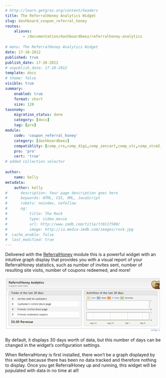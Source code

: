 ```yaml
---
# http://learn.getgrav.org/content/headers
title: The ReferralHoney Analytics Widget
slug: dashboard_coupon_referral_honey
routes:
    aliases:
        - /documentation/dashboardbeez/referralhoney-analytics
        
# menu: The ReferralHoney Analytics Widget
date: 17-10-2012
published: true
publish_date: 17-10-2012
# unpublish_date: 17-10-2012
template: docs
# theme: false
visible: true
summary:
    enabled: true
    format: short
    size: 128
taxonomy:
    migration_status: done
    category: [docs]
    tag: [pro]
module:
    code: 'coupon_referral_honey'
    category: [dashboardbeez]
    compatiblity: [comp_cre,comp_digi,comp_zencart,comp_xtc,comp_xtcm2,comp_gambio]
    pro: 'pro'
    cert: 'true'      
# added collection selector

author:
    name: kelly
metadata:
    author: kelly
#      description: Your page description goes here
#      keywords: HTML, CSS, XML, JavaScript
#      robots: noindex, nofollow
#      og:
#          title: The Rock
#          type: video.movie
#          url: http://www.imdb.com/title/tt0117500/
#          image: http://ia.media-imdb.com/images/rock.jpg
#  cache_enable: false
#  last_modified: true
---
```



Delivered with the [ReferralHoney](/documentation/mailbeez/coupon_referral_honey) module this is a powerful widget with an intuitive graph display that provides you with a visual report of your ReferralHoney statistics, such as number of invites sent, number of resulting site visits, number of coupons redeemed, and more!

![](Screen_referralhoney_widget.png "ReferralHoney Analytics Widget")

 By default, it displays 30 days worth of data, but this number of days can be changed in the widget’s configuration settings.

When ReferralHoney is first installed, there won’t be a graph displayed by this widget because there has been no data tracked and therefore nothing to display. Once you get ReferralHoney up and running, this widget will be populated with data in no time at all!
